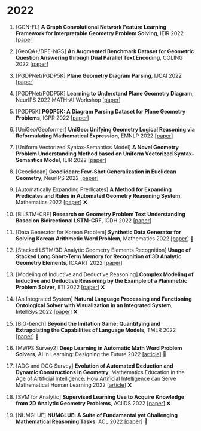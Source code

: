 # 2022

1. [GCN-FL] **A Graph Convolutional Network Feature Learning Framework for Interpretable Geometry Problem Solving**, IEIR 2022 [[paper](https://ieeexplore.ieee.org/abstract/document/10050084)]

2. [GeoQA+/DPE-NGS] **An Augmented Benchmark Dataset for Geometric Question Answering through Dual Parallel Text Encoding**, COLING 2022 [[paper](https://aclanthology.org/2022.coling-1.130/)]

3. [PGDPNet/PGDP5K] **Plane Geometry Diagram Parsing**, IJCAI 2022 [[paper](https://www.ijcai.org/proceedings/2022/228)]

4. [PGDPNet/PGDP5K] **Learning to Understand Plane Geometry Diagram**, NeurIPS 2022 MATH-AI Workshop [[paper](https://mathai2022.github.io/papers/6.pdf)]

5. [PGDP5K] **PGDP5K: A Diagram Parsing Dataset for Plane Geometry Problems**, ICPR 2022 [[paper](https://ieeexplore.ieee.org/abstract/document/9956397)]

6. [UniGeo/Geoformer] **UniGeo: Unifying Geometry Logical Reasoning via Reformulating Mathematical Expression**, EMNLP 2022 [[paper](https://aclanthology.org/2022.emnlp-main.218/)]

7. [Uniform Vectorized Syntax-Semantics Model] **A Novel Geometry Problem Understanding Method based on Uniform Vectorized Syntax-Semantics Model**, IEIR 2022 [[paper](https://ieeexplore.ieee.org/abstract/document/10050038)]

8. [Geoclidean] **Geoclidean: Few-Shot Generalization in Euclidean Geometry**, NeurIPS 2022 [[paper](https://proceedings.neurips.cc/paper_files/paper/2022/hash/feb34ce77fc8b94c85d12e608b23ce67-Abstract-Datasets_and_Benchmarks.html)]

9. [Automatically Expanding Predicates] **A Method for Expanding Predicates and Rules in Automated Geometry Reasoning System**, Mathematics 2022 [[paper](https://www.mdpi.com/2227-7390/10/7/1177)] :x:

10. [BiLSTM-CRF] **Research on Geometry Problem Text Understanding Based on Bidirectional LSTM-CRF**, ICDH 2022 [[paper](https://ieeexplore.ieee.org/abstract/document/9978458)]

11. [Data Generator for Korean Problem] **Synthetic Data Generator for Solving Korean Arithmetic Word Problem**, Mathematics 2022 [[paper](https://www.mdpi.com/2227-7390/10/19/3525)] :large_blue_circle:

12. [Stacked LSTM/3D Analytic Geometry Elements Recognition] **Usage of Stacked Long Short-Term Memory for Recognition of 3D Analytic Geometry Elements**, ICAART 2022 [[paper](https://www.scitepress.org/Papers/2022/108989/108989.pdf)]

13. [Modeling of Inductive and Deductive Reasoning] **Complex Modeling of Inductive and Deductive Reasoning by the Example of a Planimetric Problem Solver**, IITI 2022 [[paper](https://link.springer.com/chapter/10.1007/978-3-031-19620-1_43)] :x:

14. [An Integrated System] **Natural Language Processing and Functioning Ontological Solver with Visualization in an Integrated System**, IntelliSys 2022 [[paper](https://link.springer.com/chapter/10.1007/978-3-031-16078-3_46)] :x:

15. [BIG-bench] **Beyond the Imitation Game: Quantifying and Extrapolating the Capabilities of Language Models**, TMLR 2022 [[paper](https://iris.uniroma1.it/handle/11573/1724128)] :large_blue_circle:

16. [MWPS Survey2] **Deep Learning in Automatic Math Word Problem Solvers**, AI in Learning: Designing the Future 2022 [[article](https://library.oapen.org/bitstream/handle/20.500.12657/61269/978-3-031-09687-7.pdf?sequence=1#page=246)] :large_blue_circle:

17. [ADG and DCG Survey] **Evolution of Automated Deduction and Dynamic Constructions in Geometry**, Mathematics Education in the Age of Artificial Intelligence: How Artificial Intelligence can Serve Mathematical Human Learning 2022 [[article](https://link.springer.com/chapter/10.1007/978-3-030-86909-0_1)] :x:

18. [SVM for Analytic] **Supervised Learning Use to Acquire Knowledge from 2D Analytic Geometry Problems**, ACIIDS 2022 [[paper](https://link.springer.com/chapter/10.1007/978-981-19-8234-7_15)] :x:

19. [NUMGLUE] **NUMGLUE: A Suite of Fundamental yet Challenging Mathematical Reasoning Tasks**, ACL 2022 [[paper](https://aclanthology.org/2022.acl-long.246/)] :large_blue_circle: